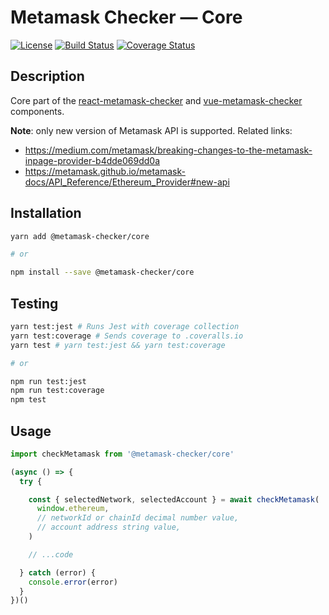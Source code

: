 # Metamask Checker &mdash; Core

[![License](https://img.shields.io/badge/License-MIT-000000.svg)](https://opensource.org/licenses/MIT)
[![Build Status](https://travis-ci.org/LordotU/metamask-checker.svg?branch=master)](https://travis-ci.org/LordotU/metamask-checker)
[![Coverage Status](https://coveralls.io/repos/github/LordotU/metamask-checker/badge.svg)](https://coveralls.io/github/LordotU/metamask-checker)

## Description

Core part of the [react-metamask-checker](https://github.com/LordotU/react-metamask-checker) and [vue-metamask-checker](https://github.com/LordotU/vue-metamask-checker) components.

**Note**: only new version of Metamask API is supported. Related links:
  * https://medium.com/metamask/breaking-changes-to-the-metamask-inpage-provider-b4dde069dd0a
  * https://metamask.github.io/metamask-docs/API_Reference/Ethereum_Provider#new-api

## Installation

```bash
yarn add @metamask-checker/core

# or

npm install --save @metamask-checker/core
```

## Testing

```bash
yarn test:jest # Runs Jest with coverage collection
yarn test:coverage # Sends coverage to .coveralls.io
yarn test # yarn test:jest && yarn test:coverage

# or

npm run test:jest
npm run test:coverage
npm test
```

## Usage

```javascript
import checkMetamask from '@metamask-checker/core'

(async () => {
  try {

    const { selectedNetwork, selectedAccount } = await checkMetamask(
      window.ethereum,
      // networkId or chainId decimal number value,
      // account address string value,
    )

    // ...code

  } catch (error) {
    console.error(error)
  }
})()
```
